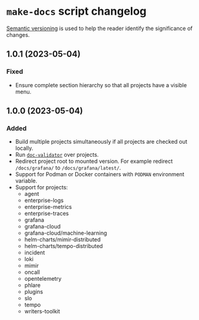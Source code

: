 # `make-docs` script changelog

<!-- Updates should conform to the guidelines in https://keepachangelog.com/en/1.1.0/ -->

[Semantic versioning](https://semver.org/) is used to help the reader identify the significance of changes.

## 1.0.1 (2023-05-04)

### Fixed

- Ensure complete section hierarchy so that all projects have a visible menu.

## 1.0.0 (2023-05-04)

### Added

- Build multiple projects simultaneously if all projects are checked out locally.
- Run [`doc-validator`](https://github.com/grafana/technical-documentation/tree/main/tools/cmd/doc-validator) over projects.
- Redirect project root to mounted version.
  For example redirect `/docs/grafana/` to `/docs/grafana/latest/`.
- Support for Podman or Docker containers with `PODMAN` environment variable.
- Support for projects:
  - agent
  - enterprise-logs
  - enterprise-metrics
  - enterprise-traces
  - grafana
  - grafana-cloud
  - grafana-cloud/machine-learning
  - helm-charts/mimir-distributed
  - helm-charts/tempo-distributed
  - incident
  - loki
  - mimir
  - oncall
  - opentelemetry
  - phlare
  - plugins
  - slo
  - tempo
  - writers-toolkit
